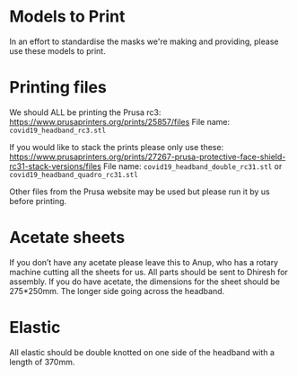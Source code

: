 # Models to Print

In an effort to standardise the masks we're making and providing,
please use these models to print.

# Printing files

We should ALL be printing the Prusa rc3: https://www.prusaprinters.org/prints/25857/files
File name: `covid19_headband_rc3.stl`

If you would like to stack the prints please only use these: https://www.prusaprinters.org/prints/27267-prusa-protective-face-shield-rc31-stack-versions/files
File name: `covid19_headband_double_rc31.stl` or `covid19_headband_quadro_rc31.stl`

Other files from the Prusa website may be used but please run it by us before printing.

# Acetate sheets

If you don’t have any acetate please leave this to Anup, who has a rotary machine cutting all the sheets for us. All parts should be sent to Dhiresh for assembly.
If you do have acetate, the dimensions for the sheet should be 275*250mm. The longer side going across the headband.  

# Elastic

All elastic should be double knotted on one side of the headband with a length of 370mm.
